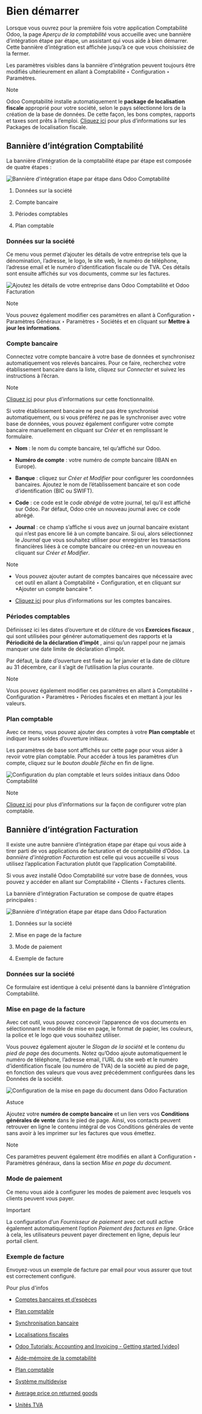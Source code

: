 # Bien démarrer

Lorsque vous ouvrez pour la première fois votre application Comptabilité Odoo,
la page _Aperçu de la comptabilité_ vous accueille avec une bannière
d’intégration étape par étape, un assistant qui vous aide à bien démarrer.
Cette bannière d’intégration est affichée jusqu’à ce que vous choisissiez de
la fermer.

Les paramètres visibles dans la bannière d’intégration peuvent toujours être
modifiés ultérieurement en allant à Comptabilité ‣ Configuration ‣ Paramètres.

Note

Odoo Comptabilité installe automatiquement le **package de localisation
fiscale** approprié pour votre société, selon le pays sélectionné lors de la
création de la base de données. De cette façon, les bons comptes, rapports et
taxes sont prêts à l’emploi. [Cliquez
ici](../fiscal_localizations.html#fiscal-localizations-packages) pour plus
d’informations sur les Packages de localisation fiscale.

## Bannière d’intégration Comptabilité

La bannière d’intégration de la comptabilité étape par étape est composée de
quatre étapes :

![Bannière d'intégration étape par étape dans Odoo
Comptabilité](../../../_images/setup_accounting_onboarding.png)

  1. Données sur la société

  2. Compte bancaire

  3. Périodes comptables

  4. Plan comptable

### Données sur la société

Ce menu vous permet d’ajouter les détails de votre entreprise tels que la
dénomination, l’adresse, le logo, le site web, le numéro de téléphone,
l’adresse email et le numéro d’identification fiscale ou de TVA. Ces détails
sont ensuite affichés sur vos documents, comme sur les factures.

![Ajoutez les détails de votre entreprise dans Odoo Comptabilité et Odoo
Facturation](../../../_images/setup_company.png)

Note

Vous pouvez également modifier ces paramètres en allant à Configuration ‣
Paramètres Généraux ‣ Paramètres ‣ Sociétés et en cliquant sur **Mettre à jour
les informations**.

### Compte bancaire

Connectez votre compte bancaire à votre base de données et synchronisez
automatiquement vos relevés bancaires. Pour ce faire, recherchez votre
établissement bancaire dans la liste, cliquez sur _Connecter_ et suivez les
instructions à l’écran.

Note

[Cliquez ici](bank/bank_synchronization.html) pour plus d’informations sur
cette fonctionnalité.

Si votre établissement bancaire ne peut pas être synchronisé automatiquement,
ou si vous préférez ne pas le synchroniser avec votre base de données, vous
pouvez également configurer votre compte bancaire manuellement en cliquant sur
_Créer_ et en remplissant le formulaire.

  * **Nom** : le nom du compte bancaire, tel qu’affiché sur Odoo.

  * **Numéro de compte** : votre numéro de compte bancaire (IBAN en Europe).

  * **Banque** : cliquez sur _Créer et Modifier_ pour configurer les coordonnées bancaires. Ajoutez le nom de l’établissement bancaire et son code d’identification (BIC ou SWIFT).

  * **Code** : ce code est le _code abrégé_ de votre journal, tel qu’il est affiché sur Odoo. Par défaut, Odoo crée un nouveau journal avec ce code abrégé.

  * **Journal** : ce champ s’affiche si vous avez un journal bancaire existant qui n’est pas encore lié à un compte bancaire. Si oui, alors sélectionnez le _Journal_ que vous souhaitez utiliser pour enregistrer les transactions financières liées à ce compte bancaire ou créez-en un nouveau en cliquant sur _Créer et Modifier_.

Note

  * Vous pouvez ajouter autant de comptes bancaires que nécessaire avec cet outil en allant à Comptabilité ‣ Configuration, et en cliquant sur *Ajouter un compte bancaire *.

  * [Cliquez ici](bank.html) pour plus d’informations sur les comptes bancaires.

### Périodes comptables

Définissez ici les dates d’ouverture et de clôture de vos **Exercices
fiscaux** , qui sont utilisées pour générer automatiquement des rapports et la
**Périodicité de la déclaration d’impôt** , ainsi qu’un rappel pour ne jamais
manquer une date limite de déclaration d’impôt.

Par défaut, la date d’ouverture est fixée au 1er janvier et la date de clôture
au 31 décembre, car il s’agit de l’utilisation la plus courante.

Note

Vous pouvez également modifier ces paramètres en allant à Comptabilité ‣
Configuration ‣ Paramètres ‣ Périodes fiscales et en mettant à jour les
valeurs.

### Plan comptable

Avec ce menu, vous pouvez ajouter des comptes à votre **Plan comptable** et
indiquer leurs soldes d’ouverture initiaux.

Les paramètres de base sont affichés sur cette page pour vous aider à revoir
votre plan comptable. Pour accéder à tous les paramètres d’un compte, cliquez
sur le _bouton double flèche_ en fin de ligne.

![Configuration du plan comptable et leurs soldes initiaux dans Odoo
Comptabilité](../../../_images/setup_chart_of_accounts.png)

Note

[Cliquez ici](get_started/chart_of_accounts.html) pour plus d’informations sur
la façon de configurer votre plan comptable.

## Bannière d’intégration Facturation

Il existe une autre bannière d’intégration étape par étape qui vous aide à
tirer parti de vos applications de facturation et de comptabilité d’Odoo. La
_bannière d’intégration Facturation_ est celle qui vous accueille si vous
utilisez l’application Facturation plutôt que l’application Comptabilité.

Si vous avez installé Odoo Comptabilité sur votre base de données, vous pouvez
y accéder en allant sur Comptabilité ‣ Clients ‣ Factures clients.

La bannière d’intégration Facturation se compose de quatre étapes principales
:

![Bannière d'intégration étape par étape dans Odoo
Facturation](../../../_images/setup_invoicing_onboarding.png)

  1. Données sur la société

  2. Mise en page de la facture

  3. Mode de paiement

  4. Exemple de facture

### Données sur la société

Ce formulaire est identique à celui présenté dans la bannière d’intégration
Comptabilité.

### Mise en page de la facture

Avec cet outil, vous pouvez concevoir l’apparence de vos documents en
sélectionnant le modèle de mise en page, le format de papier, les couleurs, la
police et le logo que vous souhaitez utiliser.

Vous pouvez également ajouter le _Slogan de la société_ et le contenu du _pied
de page_ des documents. Notez qu’Odoo ajoute automatiquement le numéro de
téléphone, l’adresse email, l’URL du site web et le numéro d’identification
fiscale (ou numéro de TVA) de la société au pied de page, en fonction des
valeurs que vous avez précédemment configurées dans les Données de la société.

![Configuration de la mise en page du document dans Odoo
Facturation](../../../_images/setup_document_layout.png)

Astuce

Ajoutez votre **numéro de compte bancaire** et un lien vers vos **Conditions
générales de vente** dans le pied de page. Ainsi, vos contacts peuvent
retrouver en ligne le contenu intégral de vos Conditions générales de vente
sans avoir à les imprimer sur les factures que vous émettez.

Note

Ces paramètres peuvent également être modifiés en allant à Configuration ‣
Paramètres généraux, dans la section _Mise en page du document_.

### Mode de paiement

Ce menu vous aide à configurer les modes de paiement avec lesquels vos clients
peuvent vous payer.

Important

La configuration d’un _Fournisseur de paiement_ avec cet outil active
également automatiquement l’option _Paiement des factures en ligne_. Grâce à
cela, les utilisateurs peuvent payer directement en ligne, depuis leur portail
client.

### Exemple de facture

Envoyez-vous un exemple de facture par email pour vous assurer que tout est
correctement configuré.

Pour plus d'infos

  * [Comptes bancaires et d’espèces](bank.html)

  * [Plan comptable](get_started/chart_of_accounts.html)

  * [Synchronisation bancaire](bank/bank_synchronization.html)

  * [Localisations fiscales](../fiscal_localizations.html)

  * [Odoo Tutorials: Accounting and Invoicing - Getting started [video]](https://www.odoo.com/slides/slide/getting-started-1692)

  * [Aide-mémoire de la comptabilité](get_started/cheat_sheet.html)
  * [Plan comptable](get_started/chart_of_accounts.html)
  * [Système multidevise](get_started/multi_currency.html)
  * [Average price on returned goods](get_started/avg_price_valuation.html)
  * [Unités TVA](get_started/vat_units.html)


